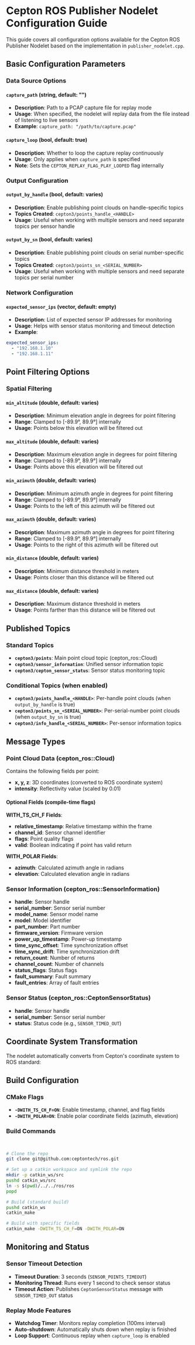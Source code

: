 # Cepton ROS Publisher Nodelet Configuration Guide

This guide covers all configuration options available for the Cepton ROS Publisher Nodelet based on the implementation in `publisher_nodelet.cpp`.

## Basic Configuration Parameters

### Data Source Options

#### `capture_path` (string, default: "")
- **Description**: Path to a PCAP capture file for replay mode
- **Usage**: When specified, the nodelet will replay data from the file instead of listening to live sensors
- **Example**: `capture_path: "/path/to/capture.pcap"`

#### `capture_loop` (bool, default: true)
- **Description**: Whether to loop the capture replay continuously
- **Usage**: Only applies when `capture_path` is specified
- **Note**: Sets the `CEPTON_REPLAY_FLAG_PLAY_LOOPED` flag internally

### Output Configuration

#### `output_by_handle` (bool, default: varies)
- **Description**: Enable publishing point clouds on handle-specific topics
- **Topics Created**: `cepton3/points_handle_<HANDLE>`
- **Usage**: Useful when working with multiple sensors and need separate topics per sensor handle

#### `output_by_sn` (bool, default: varies)
- **Description**: Enable publishing point clouds on serial number-specific topics
- **Topics Created**: `cepton3/points_sn_<SERIAL_NUMBER>`
- **Usage**: Useful when working with multiple sensors and need separate topics per serial number

### Network Configuration

#### `expected_sensor_ips` (vector<string>, default: empty)
- **Description**: List of expected sensor IP addresses for monitoring
- **Usage**: Helps with sensor status monitoring and timeout detection
- **Example**:
```yaml
expected_sensor_ips:
  - "192.168.1.10"
  - "192.168.1.11"
```

## Point Filtering Options

 
### Spatial Filtering

#### `min_altitude` (double, default: varies)
- **Description**: Minimum elevation angle in degrees for point filtering
- **Range**: Clamped to [-89.9°, 89.9°] internally
- **Usage**: Points below this elevation will be filtered out

#### `max_altitude` (double, default: varies)
- **Description**: Maximum elevation angle in degrees for point filtering
- **Range**: Clamped to [-89.9°, 89.9°] internally
- **Usage**: Points above this elevation will be filtered out

#### `min_azimuth` (double, default: varies)
- **Description**: Minimum azimuth angle in degrees for point filtering
- **Range**: Clamped to [-89.9°, 89.9°] internally
- **Usage**: Points to the left of this azimuth will be filtered out

#### `max_azimuth` (double, default: varies)
- **Description**: Maximum azimuth angle in degrees for point filtering
- **Range**: Clamped to [-89.9°, 89.9°] internally
- **Usage**: Points to the right of this azimuth will be filtered out

#### `min_distance` (double, default: varies)
- **Description**: Minimum distance threshold in meters
- **Usage**: Points closer than this distance will be filtered out

#### `max_distance` (double, default: varies)
- **Description**: Maximum distance threshold in meters
- **Usage**: Points farther than this distance will be filtered out

## Published Topics

### Standard Topics
- **`cepton3/points`**: Main point cloud topic (cepton_ros::Cloud)
- **`cepton3/sensor_information`**: Unified sensor information topic
- **`cepton3/cepton_sensor_status`**: Sensor status monitoring topic

### Conditional Topics (when enabled)
- **`cepton3/points_handle_<HANDLE>`**: Per-handle point clouds (when `output_by_handle` is true)
- **`cepton3/points_sn_<SERIAL_NUMBER>`**: Per-serial-number point clouds (when `output_by_sn` is true)
- **`cepton3/info_handle_<SERIAL_NUMBER>`**: Per-sensor information topics

## Message Types

### Point Cloud Data (cepton_ros::Cloud)
Contains the following fields per point:
- **x, y, z**: 3D coordinates (converted to ROS coordinate system)
- **intensity**: Reflectivity value (scaled by 0.01)

#### Optional Fields (compile-time flags)

**WITH_TS_CH_F Fields**:
- **relative_timestamp**: Relative timestamp within the frame
- **channel_id**: Sensor channel identifier  
- **flags**: Point quality flags
- **valid**: Boolean indicating if point has valid return

**WITH_POLAR Fields**:
- **azimuth**: Calculated azimuth angle in radians
- **elevation**: Calculated elevation angle in radians

### Sensor Information (cepton_ros::SensorInformation)
- **handle**: Sensor handle
- **serial_number**: Sensor serial number
- **model_name**: Sensor model name
- **model**: Model identifier
- **part_number**: Part number
- **firmware_version**: Firmware version
- **power_up_timestamp**: Power-up timestamp
- **time_sync_offset**: Time synchronization offset
- **time_sync_drift**: Time synchronization drift
- **return_count**: Number of returns
- **channel_count**: Number of channels
- **status_flags**: Status flags
- **fault_summary**: Fault summary
- **fault_entries**: Array of fault entries

### Sensor Status (cepton_ros::CeptonSensorStatus)
- **handle**: Sensor handle
- **serial_number**: Sensor serial number  
- **status**: Status code (e.g., `SENSOR_TIMED_OUT`)

## Coordinate System Transformation

The nodelet automatically converts from Cepton's coordinate system to ROS standard:

## Build Configuration

### CMake Flags
- **`-DWITH_TS_CH_F=ON`**: Enable timestamp, channel, and flag fields
- **`-DWITH_POLAR=ON`**: Enable polar coordinate fields (azimuth, elevation)

### Build Commands
```bash


# Clone the repo
git clone git@github.com:ceptontech/ros.git

# Set up a catkin workspace and symlink the repo
mkdir -p catkin_ws/src
pushd catkin_ws/src
ln -s $(pwd)/../../ros/ros
popd

# Build (standard build)
pushd catkin_ws
catkin_make

# Build with specific fields
catkin_make -DWITH_TS_CH_F=ON -DWITH_POLAR=ON
```

## Monitoring and Status

### Sensor Timeout Detection
- **Timeout Duration**: 3 seconds (`SENSOR_POINTS_TIMEOUT`)
- **Monitoring Thread**: Runs every 1 second to check sensor status
- **Timeout Action**: Publishes `CeptonSensorStatus` message with `SENSOR_TIMED_OUT` status

### Replay Mode Features
- **Watchdog Timer**: Monitors replay completion (100ms interval)
- **Auto-shutdown**: Automatically shuts down when replay is finished
- **Loop Support**: Continuous replay when `capture_loop` is enabled
